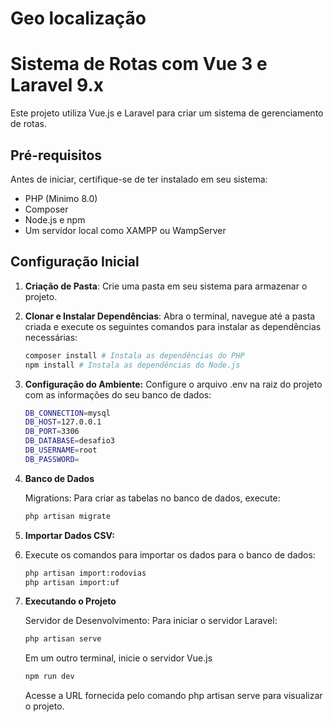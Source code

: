 # Geo localização

# Sistema de Rotas com Vue 3 e Laravel 9.x 

Este projeto utiliza Vue.js e Laravel para criar um sistema de gerenciamento de rotas.

## Pré-requisitos

Antes de iniciar, certifique-se de ter instalado em seu sistema:

- PHP (Minimo 8.0)
- Composer
- Node.js e npm
- Um servidor local como XAMPP ou WampServer

## Configuração Inicial

1. **Criação de Pasta**:
   Crie uma pasta em seu sistema para armazenar o projeto.

2. **Clonar e Instalar Dependências**:
   Abra o terminal, navegue até a pasta criada e execute os seguintes comandos para instalar as dependências necessárias:
    ```sh
   composer install # Instala as dependências do PHP
   npm install # Instala as dependências do Node.js
    ```

3. **Configuração do Ambiente:**
   Configure o arquivo .env na raiz do projeto com as informações do seu banco de dados:
    ```sh
    DB_CONNECTION=mysql
    DB_HOST=127.0.0.1
    DB_PORT=3306
    DB_DATABASE=desafio3
    DB_USERNAME=root
    DB_PASSWORD=
    ```

4. **Banco de Dados**

   Migrations:
   Para criar as tabelas no banco de dados, execute:
    ```sh
    php artisan migrate
    ```

5. **Importar Dados CSV:**
6. 
    Execute os comandos para importar os dados para o banco de dados:
    ```sh
    php artisan import:rodovias
    php artisan import:uf
    ```
7. **Executando o Projeto**

   Servidor de Desenvolvimento:
   Para iniciar o servidor Laravel:
   ```sh
   php artisan serve
    ```
   Em um outro terminal, inicie o servidor Vue.js
   ```sh
   npm run dev
    ```
   Acesse a URL fornecida pelo comando php artisan serve para visualizar o projeto.
